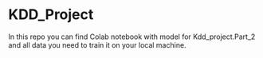 # KDD_Project

In this repo you can find Colab notebook with model for Kdd_project.Part_2 and all data you need to train it on your local machine.

